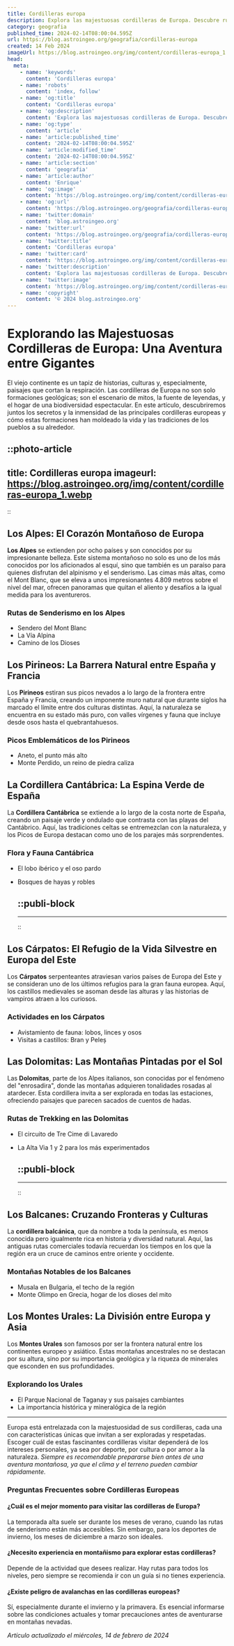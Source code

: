 ```yaml
---
title: Cordilleras europa
description: Explora las majestuosas cordilleras de Europa. Descubre rutas, consejos y secretos de sus impresionantes montañas y paisajes.
category: geografia
published_time: 2024-02-14T08:00:04.595Z
url: https://blog.astroingeo.org/geografia/cordilleras-europa
created: 14 Feb 2024
imageUrl: https://blog.astroingeo.org/img/content/cordilleras-europa_1.webp
head:
  meta:
    - name: 'keywords'
      content: 'Cordilleras europa'
    - name: 'robots'
      content: 'index, follow'
    - name: 'og:title'
      content: 'Cordilleras europa'
    - name: 'og:description'
      content: 'Explora las majestuosas cordilleras de Europa. Descubre rutas, consejos y secretos de sus impresionantes montañas y paisajes.'
    - name: 'og:type'
      content: 'article'
    - name: 'article:published_time'
      content: '2024-02-14T08:00:04.595Z'
    - name: 'article:modified_time'
      content: '2024-02-14T08:00:04.595Z'
    - name: 'article:section'
      content: 'geografia'
    - name: 'article:author'
      content: 'Enrique'
    - name: 'og:image'
      content: 'https://blog.astroingeo.org/img/content/cordilleras-europa_1.webp'
    - name: 'og:url'
      content: 'https://blog.astroingeo.org/geografia/cordilleras-europa'
    - name: 'twitter:domain'
      content: 'blog.astroingeo.org'
    - name: 'twitter:url'
      content: 'https://blog.astroingeo.org/geografia/cordilleras-europa'
    - name: 'twitter:title'
      content: 'Cordilleras europa'
    - name: 'twitter:card'
      content: 'https://blog.astroingeo.org/img/content/cordilleras-europa_1.webp'
    - name: 'twitter:description'
      content: 'Explora las majestuosas cordilleras de Europa. Descubre rutas, consejos y secretos de sus impresionantes montañas y paisajes.'
    - name: 'twitter:image'
      content: 'https://blog.astroingeo.org/img/content/cordilleras-europa_1.webp'
    - name: 'copyright'
      content: '© 2024 blog.astroingeo.org'
---
```

# Explorando las Majestuosas Cordilleras de Europa: Una Aventura entre Gigantes

El viejo continente es un tapiz de historias, culturas y, especialmente, paisajes que cortan la respiración. Las cordilleras de Europa no son solo formaciones geológicas; son el escenario de mitos, la fuente de leyendas, y el hogar de una biodiversidad espectacular. En este artículo, descubriremos juntos los secretos y la inmensidad de las principales cordilleras europeas y cómo estas formaciones han moldeado la vida y las tradiciones de los pueblos a su alrededor.


::photo-article
---
title: Cordilleras europa
imageurl: https://blog.astroingeo.org/img/content/cordilleras-europa_1.webp
---
::


## Los Alpes: El Corazón Montañoso de Europa
**Los Alpes** se extienden por ocho países y son conocidos por su impresionante belleza. Este sistema montañoso no solo es uno de los más conocidos por los aficionados al esquí, sino que también es un paraíso para quienes disfrutan del alpinismo y el senderismo. Las cimas más altas, como el Mont Blanc, que se eleva a unos impresionantes 4.809 metros sobre el nivel del mar, ofrecen panoramas que quitan el aliento y desafíos a la igual medida para los aventureros.

### Rutas de Senderismo en los Alpes
- Sendero del Mont Blanc
- La Vía Alpina
- Camino de los Dioses

## Los Pirineos: La Barrera Natural entre España y Francia
Los **Pirineos** estiran sus picos nevados a lo largo de la frontera entre España y Francia, creando un imponente muro natural que durante siglos ha marcado el límite entre dos culturas distintas. Aquí, la naturaleza se encuentra en su estado más puro, con valles vírgenes y fauna que incluye desde osos hasta el quebrantahuesos.

### Picos Emblemáticos de los Pirineos
- Aneto, el punto más alto
- Monte Perdido, un reino de piedra caliza

## La Cordillera Cantábrica: La Espina Verde de España
La **Cordillera Cantábrica** se extiende a lo largo de la costa norte de España, creando un paisaje verde y ondulado que contrasta con las playas del Cantábrico. Aquí, las tradiciones celtas se entremezclan con la naturaleza, y los Picos de Europa destacan como uno de los parajes más sorprendentes.

### Flora y Fauna Cantábrica
- El lobo ibérico y el oso pardo
- Bosques de hayas y robles


  ::publi-block
  ---
  ---
  ::
  
  
## Los Cárpatos: El Refugio de la Vida Silvestre en Europa del Este
Los **Cárpatos** serpenteantes atraviesan varios países de Europa del Este y se consideran uno de los últimos refugios para la gran fauna europea. Aquí, los castillos medievales se asoman desde las alturas y las historias de vampiros atraen a los curiosos.

### Actividades en los Cárpatos
- Avistamiento de fauna: lobos, linces y osos
- Visitas a castillos: Bran y Peleș

## Las Dolomitas: Las Montañas Pintadas por el Sol
Las **Dolomitas**, parte de los Alpes italianos, son conocidas por el fenómeno del "enrosadira", donde las montañas adquieren tonalidades rosadas al atardecer. Esta cordillera invita a ser explorada en todas las estaciones, ofreciendo paisajes que parecen sacados de cuentos de hadas.

### Rutas de Trekking en las Dolomitas
- El circuito de Tre Cime di Lavaredo
- La Alta Via 1 y 2 para los más experimentados


  ::publi-block
  ---
  ---
  ::
  
  
## Los Balcanes: Cruzando Fronteras y Culturas
La **cordillera balcánica**, que da nombre a toda la península, es menos conocida pero igualmente rica en historia y diversidad natural. Aquí, las antiguas rutas comerciales todavía recuerdan los tiempos en los que la región era un cruce de caminos entre oriente y occidente.

### Montañas Notables de los Balcanes
- Musala en Bulgaria, el techo de la región
- Monte Olimpo en Grecia, hogar de los dioses del mito

## Los Montes Urales: La División entre Europa y Asia
Los **Montes Urales** son famosos por ser la frontera natural entre los continentes europeo y asiático. Estas montañas ancestrales no se destacan por su altura, sino por su importancia geológica y la riqueza de minerales que esconden en sus profundidades.

### Explorando los Urales
- El Parque Nacional de Taganay y sus paisajes cambiantes
- La importancia histórica y mineralógica de la región

---

Europa está entrelazada con la majestuosidad de sus cordilleras, cada una con características únicas que invitan a ser exploradas y respetadas. Escoger cuál de estas fascinantes cordilleras visitar dependerá de los intereses personales, ya sea por deporte, por cultura o por amor a la naturaleza. *Siempre es recomendable prepararse bien antes de una aventura montañosa, ya que el clima y el terreno pueden cambiar rápidamente.*

### Preguntas Frecuentes sobre Cordilleras Europeas

#### ¿Cuál es el mejor momento para visitar las cordilleras de Europa?
La temporada alta suele ser durante los meses de verano, cuando las rutas de senderismo están más accesibles. Sin embargo, para los deportes de invierno, los meses de diciembre a marzo son ideales.

#### ¿Necesito experiencia en montañismo para explorar estas cordilleras?
Depende de la actividad que desees realizar. Hay rutas para todos los niveles, pero siempre se recomienda ir con un guía si no tienes experiencia.

#### ¿Existe peligro de avalanchas en las cordilleras europeas?
Sí, especialmente durante el invierno y la primavera. Es esencial informarse sobre las condiciones actuales y tomar precauciones antes de aventurarse en montañas nevadas.

_Artículo actualizado el miércoles, 14 de febrero de 2024_